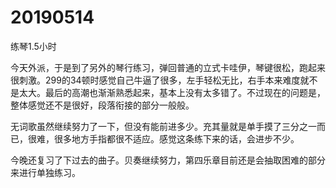 # 20190514

练琴1.5小时

今天外派，于是到了另外的琴行练习，弹回普通的立式卡哇伊，琴键很松，跑起来很刺激。299的34顿时感觉自己牛逼了很多，左手轻松无比，右手本来难度就不是太大。最后的高潮也渐渐熟悉起来，基本上没有太多错了。不过现在的问题是，整体感觉还不是很好，段落衔接的部分一般般。

无词歌虽然继续努力了一下，但没有能前进多少。充其量就是单手摸了三分之一而已，很难，很多地方手指都很不适应。感觉这条练下来的话，会进步不少。

今晚还复习了下过去的曲子。贝奏继续努力，第四乐章目前还是会抽取困难的部分来进行单独练习。
